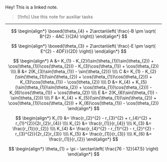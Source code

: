 Hey! This is a linked note.

>[!Info]
>Use this note for auxiliar tasks

---


$$
\begin{align*}
	\boxed{\theta_{4} = 2\arctan\left( \frac{-B \pm \sqrt{ B^{2} - 4AC }}{2A} \right)}
\end{align*}
$$

$$
\begin{align*}
	\boxed{\theta_{3} = 2\arctan\left( \frac{-E \pm \sqrt{ E^{2} - 4DF}}{2D} \right)}
\end{align*}
$$

$$
\begin{align*}
	A &= K_{1} - K_{2}(\sin(\theta_{1})\sin(\theta_{2}) + \cos(\theta_{1})\cos(\theta_{2})) - K_{3}\cos(\theta_{1}) + \cos(\theta_{2}) \\\\
	B &= 2(K_{3}\sin(\theta_{1}) - \sin(\theta_{2})) \\\\
	C &= K_{1} - K_{2}(\sin(\theta_{1})\sin(\theta_{2}) + \cos(\theta_{1})\cos(\theta_{2})) + K_{3}\cos(\theta_{1}) - \cos(\theta_{2}) \\\\
	D &= K_{4} + K_{5}(\sin(\theta_{1})\sin(\theta_{2}) + \cos(\theta_{1})\cos(\theta_{2})) - K_{6}\cos(\theta_{1}) + \cos(\theta_{2}) \\\\
	E &= 2(K_{6}\sin(\theta_{1}) - \sin(\theta_{2})) \\\\
	F &= K_{4} + K_{5}(\sin(\theta_{1})\sin(\theta_{2}) + \cos(\theta_{1})\cos(\theta_{2})) + K_{6}\cos(\theta_{1}) - \cos(\theta_{2})
\end{align*}
$$

$$
\begin{align*}
	K_{1} &= \frac{r_{2}^{2} - r_{3}^{2} + r_{4}^{2} + r_{1}^{2}}{2r_{2}r_{4}} \\\\
	K_{2} &= \frac{r_{1}}{r_{4}} \\\\
	K_{3} &= \frac{r_{1}}{r_{2}} \\\\
	K_{4} &= \frac{r_{4}^{2} - r_{1}^{2} - r_{2}^{2} - r_{3}^{2}}{2r_{2}r_{3}} \\\\
	K_{5} &= \frac{r_{1}}{r_{3}} \\\\
	K_{6} &= \frac{r_{1}}{r_{2}}
\end{align*}
$$

$$
\begin{align*}
	\theta_{1} = \pi - \arctan\left( \frac{76 - 12}{47.5} \right)
\end{align*}
$$

